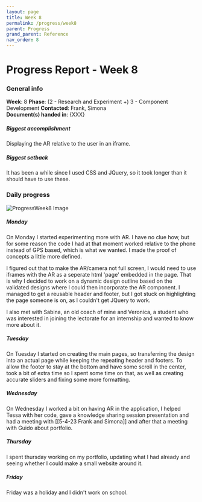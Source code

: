 ```yaml
---
layout: page
title: Week 8
permalink: /progress/week8
parent: Progress
grand_parent: Reference
nav_order: 8
---
```

# Progress Report - Week 8

### General info
**Week**: 8
**Phase**: (2 - Research and Experiment +) 3 - Component Development
**Contacted**: Frank, Simona  
**Document(s) handed in**: {XXX}  

##### Biggest accomplishment
Displaying the AR relative to the user in an iframe.

##### Biggest setback
It has been a while since I used CSS and JQuery, so it took longer than it should have to use these. 

### Daily progress
![ProgressWeek8 Image](/assets/Week8-progress.png)

##### Monday
On Monday I started experimenting more with AR. I have no clue how, but for some reason the code I had at that moment worked relative to the phone instead of GPS based, which is what we wanted. I made the proof of concepts a little more defined.

I figured out that to make the AR/camera not full screen, I would need to use iframes with the AR as a seperate html 'page' embedded in the page. That is why I decided to work on a dynamic design outline based on the validated designs  where I could then incorporate the AR component. I managed to get a reusable header and footer, but I got stuck on highlighting the page someone is on, as I couldn't get JQuery to work.

I also met with Sabina, an old coach of mine and Veronica, a student who was interested in joining the lectorate for an internship and wanted to know more about it.

##### Tuesday
On Tuesday I started on creating the main pages, so transferring the design into an actual page while keeping the repeating header and footers. To allow the footer to stay at the bottom and have some scroll in the center, took a bit of extra time so I spent some time on that, as well as creating accurate sliders and fixing some more formatting. 

##### Wednesday
On Wednesday I worked a bit on having AR in the application, I helped Tessa with her code, gave a knowledge sharing session presentation and had a meeting with [[5-4-23 Frank and Simona]] and after that a meeting with Guido about portfolio.

##### Thursday
I spent thursday working on my portfolio, updating what I had already and seeing whether I could make a small website around it. 

##### Friday
Friday was a holiday and I didn't work on school.
